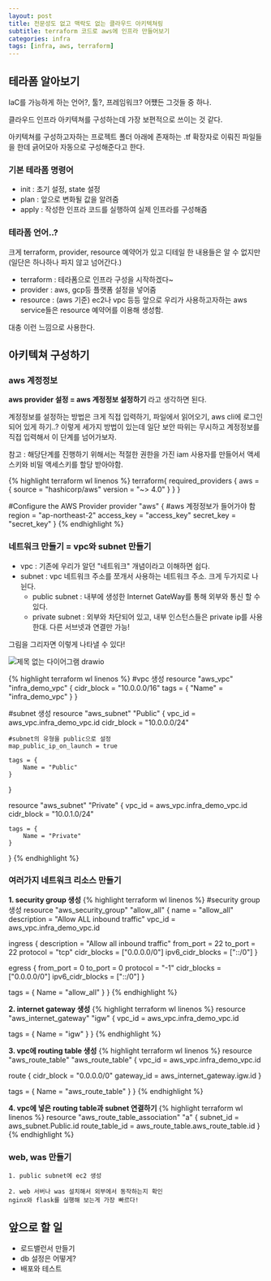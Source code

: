 ```yaml
---
layout: post
title: 전문성도 없고 맥락도 없는 클라우드 아키텍쳐링
subtitle: terraform 코드로 aws에 인프라 만들어보기
categories: infra
tags: [infra, aws, terraform]
---
```


## 테라폼 알아보기

IaC를 가능하게 하는 언어?, 툴?, 프레임워크? 어쩄든 그것들 중 하나.

클라우드 인프라 아키텍쳐를 구성하는데 가장 보편적으로 쓰이는 것 같다.

아키텍쳐를 구성하고자하는 프로젝트 폴더 아래에 존재하는 .tf 확장자로 이뤄진 파일들을 한데 긁어모아 자동으로 구성해준다고 한다.

### 기본 테라폼 명령어

- init : 초기 설정, state 설정
- plan : 앞으로 변화될 값을 알려줌
- apply : 작성한 인프라 코드를 실행하여 실제 인프라를 구성해줌

### 테라폼 언어..?

크게 terraform, provider, resource 예약어가 있고
디테일 한 내용들은 알 수 없지만 (일단은 하나하나 파지 않고 넘어간다.)

- terraform : 테라폼으로 인프라 구성을 시작하겠다~
- provider : aws, gcp등 플랫폼 설정을 넣어줌
- resource : (aws 기준) ec2나 vpc 등등 앞으로 우리가 사용하고자하는 aws service들은 resource 예약어를 이용해 생성함.

대충 이런 느낌으로 사용한다.

## 아키텍쳐 구성하기

### aws 계정정보

**aws provider 설정 = aws 계정정보 설정하기** 라고 생각하면 된다.

계정정보를 설정하는 방법은 크게 직접 입력하기, 파일에서 읽어오기, aws cli에 로그인 되어 있게 하기..? 이렇게 세가지 방법이 있는데 일단 보안 따위는 무시하고 계정정보를 직접 입력해서 이 단계를 넘어가보자.

참고 : 해당단계를 진행하기 위해서는 적절한 권한을 가진 iam 사용자를 만들어서 액세스키와 비밀 액세스키를 할당 받아야함.

{% highlight terraform wl linenos %}
terraform{
required_providers {
aws = {
source = "hashicorp/aws"
version = "~> 4.0"
}
}
}

#Configure the AWS Provider
provider "aws" {
#aws 계정정보가 들어가야 함
region = "ap-northeast-2"
access_key = "access_key"
secret_key = "secret_key"
}
{% endhighlight %}

### 네트워크 만들기 = vpc와 subnet 만들기

- vpc : 기존에 우리가 알던 "네트워크" 개념이라고 이해하면 쉽다.
- subnet : vpc 네트워크 주소를 쪼개서 사용하는 네트워크 주소. 크게 두가지로 나뉜다.
  - public subnet : 내부에 생성한 Internet GateWay를 통해 외부와 통신 할 수 있다.
  - private subnet : 외부와 차단되어 있고, 내부 인스턴스들은 private ip를 사용한대. 다른 서브넷과 연결만 가능!

그림을 그리자면 이렇게 나타낼 수 있다!

![제목 없는 다이어그램 drawio](https://user-images.githubusercontent.com/47856202/189946922-f9a52355-d225-410f-a79e-7f557f3ca809.png)

{% highlight terraform wl linenos %}
#vpc 생성
resource "aws_vpc" "infra_demo_vpc" {
cidr_block = "10.0.0.0/16"
tags = {
"Name" = "infra_demo_vpc"
}
}

#subnet 생성
resource "aws_subnet" "Public" {
vpc_id = aws_vpc.infra_demo_vpc.id
cidr_block = "10.0.0.0/24"

    #subnet의 유형을 public으로 설정
    map_public_ip_on_launch = true

    tags = {
        Name = "Public"
    }

}

resource "aws_subnet" "Private" {
vpc_id = aws_vpc.infra_demo_vpc.id
cidr_block = "10.0.1.0/24"

    tags = {
        Name = "Private"
    }

}
{% endhighlight %}

### 여러가지 네트워크 리소스 만들기

**1. security group 생성**
{% highlight terraform wl linenos %}
#security group 생성
resource "aws_security_group" "allow_all" {
name = "allow_all"
description = "Allow ALL inbound traffic"
vpc_id = aws_vpc.infra_demo_vpc.id

ingress {
description = "Allow all inbound traffic"
from_port = 22
to_port = 22
protocol = "tcp"
cidr_blocks = ["0.0.0.0/0"]
ipv6_cidr_blocks = ["::/0"]
}

egress {
from_port = 0
to_port = 0
protocol = "-1"
cidr_blocks = ["0.0.0.0/0"]
ipv6_cidr_blocks = ["::/0"]
}

tags = {
Name = "allow_all"
}
}
{% endhighlight %}

**2. internet gateway 생성**
{% highlight terraform wl linenos %}
resource "aws_internet_gateway" "igw" {
vpc_id = aws_vpc.infra_demo_vpc.id

tags = {
Name = "igw"
}
}
{% endhighlight %}

**3. vpc에 routing table 생성**
{% highlight terraform wl linenos %}
resource "aws_route_table" "aws_route_table" {
vpc_id = aws_vpc.infra_demo_vpc.id

route {
cidr_block = "0.0.0.0/0"
gateway_id = aws_internet_gateway.igw.id
}

tags = {
Name = "aws_route_table"
}
}
{% endhighlight %}

**4. vpc에 넣은 routing table과 subnet 연결하기**
{% highlight terraform wl linenos %}
resource "aws_route_table_association" "a" {
subnet_id = aws_subnet.Public.id
route_table_id = aws_route_table.aws_route_table.id
}
{% endhighlight %}

### web, was 만들기

    1. public subnet에 ec2 생성

    2. web 서버나 was 설치해서 외부에서 동작하는지 확인
    nginx와 flask를 실행해 보는게 가장 빠르다!

## 앞으로 할 일

- 로드밸런서 만들기
- db 설정은 어떻게?
- 배포와 테스트
